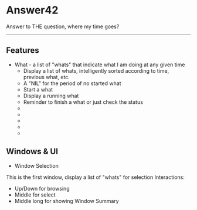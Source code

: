# Answer42
Answer to THE question, where my time goes?

----
## Features

* What - a list of "whats" that indicate what I am doing at any given time
    * Display a list of whats, intelligently sorted according to time, previous what, etc.
    * A "NIL" for the period of no started what
    * Start a what
    * Display a running what
    * Reminder to finish a what or just check the status
    * 
    * 
    * 
    * 
    * 


## Windows & UI

* Window Selection

This is the first window, display a list of "whats" for selection
Interactions:
* Up/Down for browsing
* Middle for select
* Middle long for showing Window Summary
 


